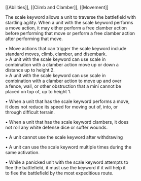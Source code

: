 [[Abilities]], [[Climb and Clamber]], [[Movement]]

The scale keyword allows a unit to traverse the battlefield with  
startling agility. When a unit with the scale keyword performs  
a move action, it may either perform a free clamber action  
before performing that move or perform a free clamber action  
after performing that move.

• Move actions that can trigger the scale keyword include  
standard moves, climb, clamber, and disembark.  
» A unit with the scale keyword can use scale in  
combination with a clamber action move up or down a  
distance up to height 2.  
» A unit with the scale keyword can use scale in  
combination with a clamber action to move up and over  
a fence, wall, or other obstruction that a mini cannot be  
placed on top of, up to height 1.  

• When a unit that has the scale keyword performs a move,  
it does not reduce its speed for moving out of, into, or  
through difficult terrain.  

• When a unit that has the scale keyword clambers, it does  
not roll any white defense dice or suffer wounds.  

• A unit cannot use the scale keyword after withdrawing

• A unit can use the scale keyword multiple times during the  
same activation.  

• While a panicked unit with the scale keyword attempts to  
flee the battlefield, it must use the keyword if it will help it  
to flee the battlefield by the most expeditious route.

